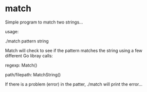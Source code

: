 # match

Simple program to match two strings... 

usage:

./match pattern string

Match will check to see if the pattern matches the string using a few different Go libray 
calls:

regexp:
   Match()
   
path/filepath:
   MatchString()
   
If there is a problem (error) in the patter, ./match will print the error... 
